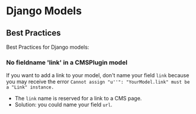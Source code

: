 # Django Models

## Best Practices

Best Practices for Django models:

### No fieldname 'link' in a CMSPlugin model
If you want to add a link to your model, don't name your field ```link``` because you may receive the error ```Cannot assign "u''": "YourModel.link" must be a "Link" instance.```
* The ```link``` name is reserved for a link to a CMS page.
* Solution: you could name your field ```url```.
